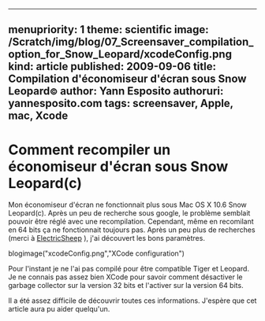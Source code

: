 -----
menupriority:   1
theme: scientific
image: /Scratch/img/blog/07_Screensaver_compilation_option_for_Snow_Leopard/xcodeConfig.png
kind:           article
published: 2009-09-06
title: Compilation d'économiseur d'écran sous Snow Leopard<small>&copy;</small> 
author: Yann Esposito
authoruri: yannesposito.com
tags:  screensaver, Apple, mac, Xcode
-----
# Comment recompiler un économiseur d'écran sous Snow Leopard(c)

Mon économiseur d'écran ne fonctionnait plus sous Mac OS X 10.6 Snow Leopard(c). Après un peu de recherche sous google, le problème semblait pouvoir être réglé avec une recompilation.
Cependant, même en recomilant en 64 bits ça ne fonctionnait toujours pas.
Après un peu plus de recherches (merci à [ElectricSheep](http://community.electricsheep.org/node/236) ),
j'ai découvert les bons paramètres.

blogimage("xcodeConfig.png","XCode configuration")

Pour l'instant je ne l'ai pas compilé pour être compatible Tiger et Leopard. Je ne connais pas assez bien XCode pour savoir comment désactiver le garbage collector sur la version 32 bits et l'activer sur la version 64 bits.

Il a été assez difficile de découvrir toutes ces informations. J'espère que cet article aura pu aider quelqu'un.
